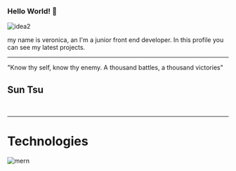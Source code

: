 ### Hello World! 👋


![idea2](https://github.com/VeronicaVassallo/veronicavassallo/assets/128144216/d0a9412a-ee4f-4d9d-a984-db1483a076e0)


my name is veronica, an I'm a junior front end developer. In this profile you can see my latest projects.
<br/>
<hr/>
<p>
 "Know thy self, know thy enemy. A thousand battles, a thousand victories"
</p>
<h2>Sun Tsu</h2>
<br/>
<hr/>
<h1>Technologies</h1>

![mern](https://github.com/VeronicaVassallo/veronicavassallo/assets/128144216/fc169e0e-a27b-4f4d-b0f5-a280c2db00d4)




